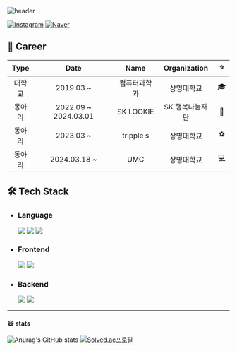 ![header](https://capsule-render.vercel.app/api?type=waving&color=auto&height=300&section=header&text=Wellcome%20to%20gomin0's%20github&fontSize=50)

[![Instagram](https://img.shields.io/badge/Instagram-E4405F?style=round-square&logo=Instagram&logoColor=white&link=https://www.instagram.com/gomin__0/)](https://www.instagram.com/prgrmin_0317/) [![Naver](https://img.shields.io/badge/Naver-03C75A?style=round-square&logo=Gmail&logoColor=white&link=https://mail.naver.com/mail/?view=cm&fs=1&to=gomin0981113@naver.com)](https://mail.naver.com/mail/?view=cm&fs=1&to=gomin0981113@naver.com)


## 👷 Career

|  Type  |       Date        |           Name            |      Organization   |     :star:     |
| :----: |:-----------------:|:-------------------------:| :-------------: | :------------: |
| 대학교 | 2019.03 ~ |          컴퓨터과학과           |        상명대학교    | :mortar_board: |
| 동아리 | 2022.09 ~ 2024.03.01 |         SK LOOKIE          |    SK 행복나눔재단    |     🦋     |
| 동아리 | 2023.03 ~ |         tripple s          |    상명대학교    |     ⚽     |
| 동아리 | 2024.03.18 ~ |         UMC         |    상명대학교    |     💻     |


## :hammer_and_wrench: Tech Stack

* ### Language
  <img src="https://img.shields.io/badge/Python-3776AB?style=plastic&logo=Python&logoColor=white"/> <img src="https://img.shields.io/badge/Java-007396?style=plastic&logo=Java&logoColor=white"/> <img src="https://img.shields.io/badge/C-A8B9CC?style=plastic&logo=C&logoColor=white"/>

* ### Frontend
  <img src="https://img.shields.io/badge/HTML5-E34F26?style=plastic&logo=HTML5&logoColor=white"/> <img src="https://img.shields.io/badge/CSS3-1572B6?style=plastic&logo=CSS3&logoColor=white"/>

* ### Backend
  <img src="https://img.shields.io/badge/Django-092E20?style=plastic&logo=Django&logoColor=white"/> <img src="https://img.shields.io/badge/Spring Boot-6DB33F?style=plastic&logo=Spring Boot&logoColor=white"/>


---
#### 😃 stats
![Anurag's GitHub stats](https://github-readme-stats.vercel.app/api?username=gomin0&show_icons=true&theme=radical)
[![Solved.ac프로필](http://mazassumnida.wtf/api/v2/generate_badge?boj=end1113)](https://solved.ac/end1113)

